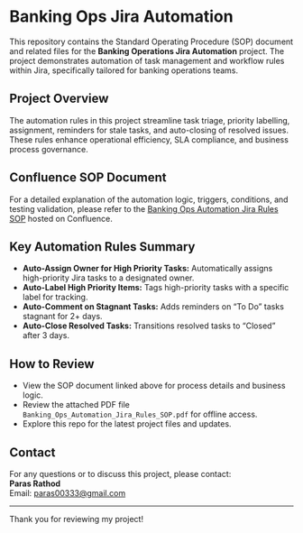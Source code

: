 # Banking Ops Jira Automation

This repository contains the Standard Operating Procedure (SOP) document and related files for the **Banking Operations Jira Automation** project. The project demonstrates automation of task management and workflow rules within Jira, specifically tailored for banking operations teams.

## Project Overview

The automation rules in this project streamline task triage, priority labelling, assignment, reminders for stale tasks, and auto-closing of resolved issues. These rules enhance operational efficiency, SLA compliance, and business process governance.

## Confluence SOP Document

For a detailed explanation of the automation logic, triggers, conditions, and testing validation, please refer to the [Banking Ops Automation Jira Rules SOP](https://paras00333.atlassian.net/wiki/spaces/~712020729c3c440fe24d05af60eae857c6ad2d/pages/196610/Banking+Ops+Automation+Jira+Rules+SOP) hosted on Confluence.

## Key Automation Rules Summary

- **Auto-Assign Owner for High Priority Tasks:** Automatically assigns high-priority Jira tasks to a designated owner.
- **Auto-Label High Priority Items:** Tags high-priority tasks with a specific label for tracking.
- **Auto-Comment on Stagnant Tasks:** Adds reminders on “To Do” tasks stagnant for 2+ days.
- **Auto-Close Resolved Tasks:** Transitions resolved tasks to “Closed” after 3 days.

## How to Review

- View the SOP document linked above for process details and business logic.
- Review the attached PDF file `Banking_Ops_Automation_Jira_Rules_SOP.pdf` for offline access.
- Explore this repo for the latest project files and updates.

## Contact

For any questions or to discuss this project, please contact:  
**Paras Rathod**  
Email: paras00333@gmail.com

---

Thank you for reviewing my project!

